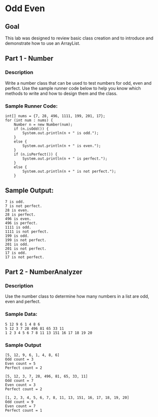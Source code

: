 # Odd Even

## Goal

This lab was designed to review basic class creation and to introduce and demonstrate how to use an ArrayList.

## Part 1 - Number

### Description

Write a number class that can be used to test numbers for odd, even and perfect. Use the sample runner code below to help you know which methods to write and how to design them and the class.

### Sample Runner Code:

~~~
int[] nums = {7, 28, 496, 1111, 199, 201, 17};
for (int num : nums) {
    Number n = new Number(num);
    if (n.isOdd()) {
        System.out.println(n + " is odd.");
    }
    else {
        System.out.println(n + " is even.");
    }
    if (n.isPerfect()) {
        System.out.println(n + " is perfect.");
    }
    else {
        System.out.println(n + " is not perfect.");
    }
~~~

## Sample Output:

~~~
7 is odd.
7 is not perfect.
28 is even.
28 is perfect.
496 is even.
496 is perfect.
1111 is odd.
1111 is not perfect.
199 is odd.
199 is not perfect.
201 is odd.
201 is not perfect.
17 is odd.
17 is not perfect.
~~~

## Part 2 - NumberAnalyzer

### Description

Use the number class to determine how many numbers in a list are odd, even and perfect.

### Sample Data: 
`5 12 9 6 1 4 8 6`  
`5 12 3 7 28 496 81 65 33 11`  
`1 2 3 4 5 6 7 8 11 13 151 16 17 18 19 20`  

### Sample Output
~~~
[5, 12, 9, 6, 1, 4, 8, 6]
Odd count = 3
Even count = 5
Perfect count = 2
~~~

~~~
[5, 12, 3, 7, 28, 496, 81, 65, 33, 11]
Odd count = 7
Even count = 3
Perfect count = 2
~~~

~~~
[1, 2, 3, 4, 5, 6, 7, 8, 11, 13, 151, 16, 17, 18, 19, 20]
Odd count = 9
Even count = 7
Perfect count = 1
~~~